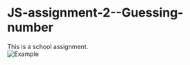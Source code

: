 # JS-assignment-2--Guessing-number
This is a school assignment.  
![Example](https://github.com/liti1731/Images/blob/master/js-assignement2.png)
